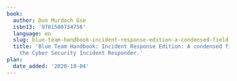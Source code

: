 ```yaml
---
book:
  author: Don Murdoch Gse
  isbn13: '9781500734756'
  language: en
  slug: blue-team-handbook-incident-response-edition-a-condensed-field-guide-for-the-cyber-security-incident-responder-
  title: 'Blue Team Handbook: Incident Response Edition: A condensed field guide for
    the Cyber Security Incident Responder.'
plan:
  date_added: '2020-10-04'
---
```

